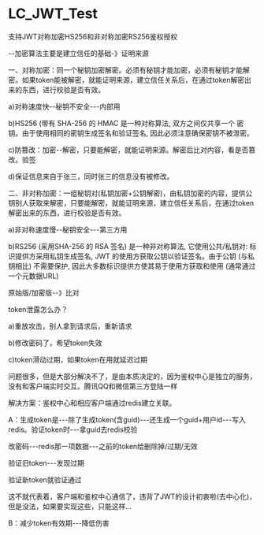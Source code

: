 # LC_JWT_Test
支持JWT对称加密HS256和非对称加密RS256鉴权授权

--加密算法主要是建立信任的基础-》证明来源

一、对称加密：同一个秘钥加密解密。必须有秘钥才能加密，必须有秘钥才能解密。如果token能被解密，就能证明来源，建立信任关系后，在通过token解密出来的东西，进行校验是否有效。
  
  a)对称速度快--秘钥不安全---内部用
  
  b)HS256 (带有 SHA-256 的 HMAC 是一种对称算法, 双方之间仅共享一个 密钥。由于使用相同的密钥生成签名和验证签名, 因此必须注意确保密钥不被泄密。
  
  c)防篡改：加密--解密，只要能解密，就能证明来源。解密后比对内容，看是否篡改。验签
  
  d)保证信息来自于张三，同时张三的信息没有被修改。

二、非对称加密：一组秘钥对(私钥加密+公钥解密)，由私钥加密的内容，提供公钥别人获取来解密，只要能解密，就能证明来源，建立信任关系后，在通过token解密出来的东西，进行校验是否有效。
  
  a)非对称速度慢--秘钥安全---第三方用
  
  b)RS256 (采用SHA-256 的 RSA 签名) 是一种非对称算法, 它使用公共/私钥对: 标识提供方采用私钥生成签名, JWT 的使用方获取公钥以验证签名。由于公钥 (与私钥相比) 不需要保护, 因此大多数标识提供方使其易于使用方获取和使用 (通常通过一个元数据URL)

原始版/加密版--》比对


token泄露怎么办？
  
  a)重放攻击，别人拿到请求后，重新请求
  
  b)修改密码了，希望token失效
  
  c)token滑动过期，如果token在用就延迟过期

问题很多，但是大部分解决不了，是由本质决定的，因为鉴权中心是独立的服务，没有和客户端实时交互。腾讯QQ和微信第三方登陆一样

解决方案：鉴权中心和相应客户端通过redis建立关联。

A：生成token是---除了生成token(含guid)---还生成一个guid+用户id---写入redis。验证token时---拿guid去redis校验

改密码---redis那一项数据---之前的token给删除掉/过期/无效

验证旧token---发现过期

验证新token就验证通过

这不就代表着，客户端和鉴权中心通信了，违背了JWT的设计初衷啦(去中心化)，但是没法，如果要实现这些，只能这样...

B：减少token有效期---降低伤害







